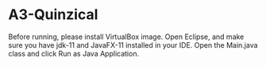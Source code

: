 # A3-Quinzical
Before running, please install VirtualBox image.
Open Eclipse, and make sure you have jdk-11 and JavaFX-11 installed in your IDE.
Open the Main.java class and click Run as Java Application.

